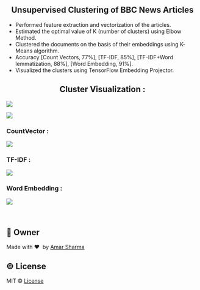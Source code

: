 <h2 align="center">Unsupervised Clustering of BBC News Articles</h2>
<ul>
  <li>Performed feature extraction and vectorization of the articles.</li>
  <li>Estimated the optimal value of K (number of clusters) using Elbow Method.</li>
  <li>Clustered the documents on the basis of their embeddings using K-Means algorithm.</li>
  <li>Accuracy [Count Vectors, 77%], [TF-IDF, 85%], [TF-IDF+Word lemmatization, 88%], [Word Embedding, 91%].</li>
  <li>Visualized the clusters using TensorFlow Embedding Projector.</li>
</ul>
<h2 align="center">Cluster Visualization :</h2> 

![](https://github.com/amarsharma441/News-Articles-Clustering/blob/master/Embedding%20Projector%20-%20Visualization/Embedding%20projector%20-%20visualization%20of%20high-dimensional%20data_NEWS_CLUSTERS_1.gif)

![](https://github.com/amarsharma441/News-Articles-Clustering/blob/master/Embedding%20Projector%20-%20Visualization/Embedding%20projector%20-%20visualization%20of%20high-dimensional%20data_NEWS_CLUSTERS_2.gif)

<h3 align="left">CountVector :</h3> 

![](https://github.com/amarsharma441/Unsupervised-Clustering-of-BBC-News-Articles/blob/master/Images/cv.PNG)

<h3 align="left">TF-IDF :</h3>

![](https://github.com/amarsharma441/Unsupervised-Clustering-of-BBC-News-Articles/blob/master/Images/tfidf.PNG)

<h3 align="left">Word Embedding :</h3> 

![](https://github.com/amarsharma441/Unsupervised-Clustering-of-BBC-News-Articles/blob/master/Images/word2vec.PNG)

<br>

## :boy: Owner ##
Made with :heart:&nbsp;  by [Amar Sharma](https://www.linkedin.com/in/amarsharma441)

## :copyright: License ##
MIT © [License](https://github.com/amarsharma441/Unsupervised-Clustering-of-BBC-News-Articles/blob/master/LICENSE)
